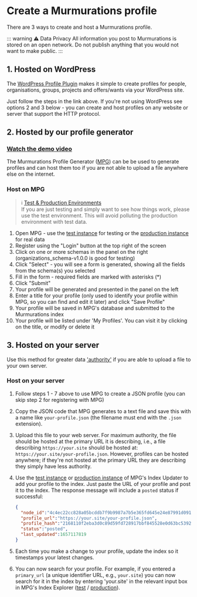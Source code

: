 # Create a Murmurations profile

There are 3 ways to create and host a Murmurations profile.

::: warning :warning: Data Privacy
All information you post to Murmurations is stored on an open network. Do not publish anything that you would not want to make public.
:::

## 1. Hosted on WordPress

The [WordPress Profile Plugin](/developers/wp-node.html) makes it simple to create profiles for people, organisations, groups, projects and offers/wants via your WordPress site.

Just follow the steps in the link above. If you're not using WordPress see options 2 and 3 below - you can create and host profiles on any website or server that support the HTTP protocol.

## 2. Hosted by our profile generator

### [Watch the demo video](https://player.vimeo.com/video/888697915)

The Murmurations Profile Generator ([MPG](https://test-profiles.murmurations.network)) can be be used to generate profiles and can host them too if you are not able to upload a file anywhere else on the internet.

### Host on MPG

> ℹ️ [Test & Production Environments](/developers/environments.html)  
> If you are just testing and simply want to see how things work, please use the test environment. This will avoid polluting the production environment with test data.

1. Open MPG - use the [test instance](https://test-tools.murmurations.network/profile-generator) for testing or the [production instance](https://tools.murmurations.network/profile-generator) for real data
2. Register using the "Login" button at the top right of the screen
3. Click on one or more schemas in the panel on the right (organizations_schema-v1.0.0 is good for testing)
4. Click "Select" - you will see a form is generated, showing all the fields from the schema(s) you selected
5. Fill in the form - required fields are marked with asterisks (*)
6. Click "Submit"
7. Your profile will be generated and presented in the panel on the left
8. Enter a title for your profile (only used to identify your profile within MPG, so you can find and edit it later) and click "Save Profile"
9. Your profile will be saved in MPG's database and submitted to the Murmurations index
10. Your profile will be listed under 'My Profiles'. You can visit it by clicking on the title, or modify or delete it

## 3. Hosted on your server

Use this method for greater data ['authority'](/faqs/schema.html#what-is-a-primary-url) if you are able to upload a file to your own server.

### Host on your server

1. Follow steps 1 - 7 above to use MPG to create a JSON profile (you can skip step 2 for registering with MPG)
2. Copy the JSON code that MPG generates to a text file and save this with a name like `your-profile.json` (the filename must end with the `.json` extension).
3. Upload this file to your web server. For maximum authority, the file should be hosted at the primary URL it is describing, i.e., a file describing `https://your.site` should be hosted at: `https://your.site/your-profile.json`. However, profiles can be hosted anywhere; if they're not hosted at the primary URL they are describing they simply have less authority.
4. Use the [test instance](https://test-tools.murmurations.network/index-updater) or [production instance](https://tools.murmurations.network/index-updater) of MPG's Index Updater to add your profile to the index. Just paste the URL of your profile and post it to the index.
    The response message will include a `posted` status if successful:

    ```json  
    {
      "node_id":"4c4ec22cc828a05bcddb7f9b9987a7b5e365fd645e24e87991d0913f236160e8",
      "profile_url":"https://your.site/your-profile.json",
      "profile_hash":"2168110f2eba3d0c89d59fd728917bbf845528e0d63bc53929132815bf1660fe",
      "status":"posted",
      "last_updated":1657117819
    }
    ```

5. Each time you make a change to your profile, update the index so it timestamps your latest changes.
6. You can now search for your profile. For example, if you entered a `primary_url` (a unique identifier URL, e.g., `your.site`) you can now search for it in the index by entering 'your.site' in the relevant input box in MPG's Index Explorer ([test](https://test-tools.murmurations.network/index-explorer) / [production](https://tools.murmurations.network/index-explorer)).
